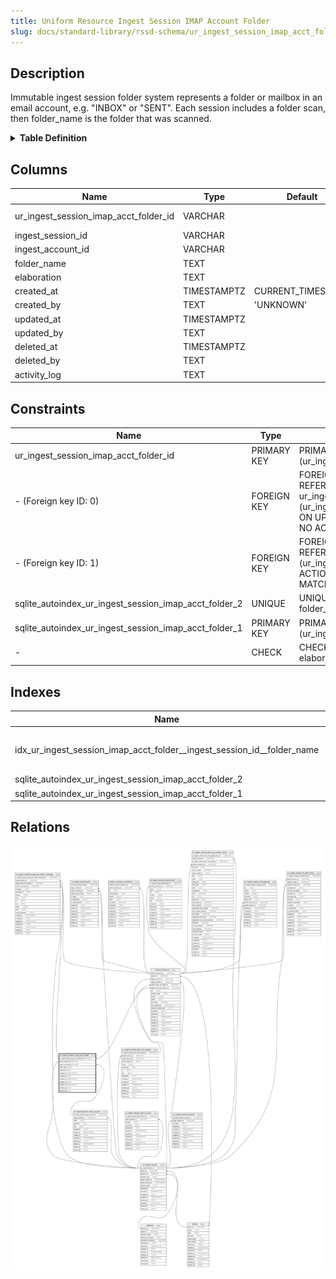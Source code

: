 ```yaml
---
title: Uniform Resource Ingest Session IMAP Account Folder
slug: docs/standard-library/rssd-schema/ur_ingest_session_imap_acct_folder
---
```


## Description

Immutable ingest session folder system represents a folder or mailbox in an
email account, e.g. "INBOX" or "SENT". Each session includes a folder scan, then
folder_name is the folder that was scanned.

<details>
<summary><strong>Table Definition</strong></summary>

```sql
CREATE TABLE "ur_ingest_session_imap_acct_folder" (
    "ur_ingest_session_imap_acct_folder_id" VARCHAR PRIMARY KEY NOT NULL,
    "ingest_session_id" VARCHAR NOT NULL,
    "ingest_account_id" VARCHAR NOT NULL,
    "folder_name" TEXT NOT NULL,
    "elaboration" TEXT CHECK(json_valid(elaboration) OR elaboration IS NULL),
    "created_at" TIMESTAMPTZ DEFAULT CURRENT_TIMESTAMP,
    "created_by" TEXT DEFAULT 'UNKNOWN',
    "updated_at" TIMESTAMPTZ,
    "updated_by" TEXT,
    "deleted_at" TIMESTAMPTZ,
    "deleted_by" TEXT,
    "activity_log" TEXT,
    FOREIGN KEY("ingest_session_id") REFERENCES "ur_ingest_session"("ur_ingest_session_id"),
    FOREIGN KEY("ingest_account_id") REFERENCES "ur_ingest_session_imap_account"("ur_ingest_session_imap_account_id"),
    UNIQUE("ingest_account_id", "folder_name")
)
```

</details>

## Columns

| Name                                  | Type        | Default           | Nullable | Children                                                                                                                                                                                                                | Parents                                                                                                       | Comment                                                 |
| ------------------------------------- | ----------- | ----------------- | -------- | ----------------------------------------------------------------------------------------------------------------------------------------------------------------------------------------------------------------------- | ------------------------------------------------------------------------------------------------------------- | ------------------------------------------------------- |
| ur_ingest_session_imap_acct_folder_id | VARCHAR     |                   | false    | [uniform_resource](/docs/standard-library/rssd-schema/uniform_resource) [ur_ingest_session_imap_acct_folder_message](/docs/standard-library/rssd-schema/ur_ingest_session_imap_acct_folder_message) |                                                                                                               | {"isSqlDomainZodDescrMeta":true,"isVarChar":true}       |
| ingest_session_id                     | VARCHAR     |                   | false    |                                                                                                                                                                                                                         | [ur_ingest_session](/docs/standard-library/rssd-schema/ur_ingest_session)                           | {"isSqlDomainZodDescrMeta":true,"isVarChar":true}       |
| ingest_account_id                     | VARCHAR     |                   | false    |                                                                                                                                                                                                                         | [ur_ingest_session_imap_account](/docs/standard-library/rssd-schema/ur_ingest_session_imap_account) | {"isSqlDomainZodDescrMeta":true,"isVarChar":true}       |
| folder_name                           | TEXT        |                   | false    |                                                                                                                                                                                                                         |                                                                                                               |                                                         |
| elaboration                           | TEXT        |                   | true     |                                                                                                                                                                                                                         |                                                                                                               | {"isSqlDomainZodDescrMeta":true,"isJsonText":true}      |
| created_at                            | TIMESTAMPTZ | CURRENT_TIMESTAMP | true     |                                                                                                                                                                                                                         |                                                                                                               |                                                         |
| created_by                            | TEXT        | 'UNKNOWN'         | true     |                                                                                                                                                                                                                         |                                                                                                               |                                                         |
| updated_at                            | TIMESTAMPTZ |                   | true     |                                                                                                                                                                                                                         |                                                                                                               |                                                         |
| updated_by                            | TEXT        |                   | true     |                                                                                                                                                                                                                         |                                                                                                               |                                                         |
| deleted_at                            | TIMESTAMPTZ |                   | true     |                                                                                                                                                                                                                         |                                                                                                               |                                                         |
| deleted_by                            | TEXT        |                   | true     |                                                                                                                                                                                                                         |                                                                                                               |                                                         |
| activity_log                          | TEXT        |                   | true     |                                                                                                                                                                                                                         |                                                                                                               | {"isSqlDomainZodDescrMeta":true,"isJsonSqlDomain":true} |

## Constraints

| Name                                                  | Type        | Definition                                                                                                                                                       |
| ----------------------------------------------------- | ----------- | ---------------------------------------------------------------------------------------------------------------------------------------------------------------- |
| ur_ingest_session_imap_acct_folder_id                 | PRIMARY KEY | PRIMARY KEY (ur_ingest_session_imap_acct_folder_id)                                                                                                              |
| - (Foreign key ID: 0)                                 | FOREIGN KEY | FOREIGN KEY (ingest_account_id) REFERENCES ur_ingest_session_imap_account (ur_ingest_session_imap_account_id) ON UPDATE NO ACTION ON DELETE NO ACTION MATCH NONE |
| - (Foreign key ID: 1)                                 | FOREIGN KEY | FOREIGN KEY (ingest_session_id) REFERENCES ur_ingest_session (ur_ingest_session_id) ON UPDATE NO ACTION ON DELETE NO ACTION MATCH NONE                           |
| sqlite_autoindex_ur_ingest_session_imap_acct_folder_2 | UNIQUE      | UNIQUE (ingest_account_id, folder_name)                                                                                                                          |
| sqlite_autoindex_ur_ingest_session_imap_acct_folder_1 | PRIMARY KEY | PRIMARY KEY (ur_ingest_session_imap_acct_folder_id)                                                                                                              |
| -                                                     | CHECK       | CHECK(json_valid(elaboration) OR elaboration IS NULL)                                                                                                            |

## Indexes

| Name                                                                   | Definition                                                                                                                                                        |
| ---------------------------------------------------------------------- | ----------------------------------------------------------------------------------------------------------------------------------------------------------------- |
| idx_ur_ingest_session_imap_acct_folder__ingest_session_id__folder_name | CREATE INDEX "idx_ur_ingest_session_imap_acct_folder__ingest_session_id__folder_name" ON "ur_ingest_session_imap_acct_folder"("ingest_session_id", "folder_name") |
| sqlite_autoindex_ur_ingest_session_imap_acct_folder_2                  | UNIQUE (ingest_account_id, folder_name)                                                                                                                           |
| sqlite_autoindex_ur_ingest_session_imap_acct_folder_1                  | PRIMARY KEY (ur_ingest_session_imap_acct_folder_id)                                                                                                               |

## Relations

![er](../../../../assets/images/content/docs/standard-library/rssd-schema/ur_ingest_session_imap_acct_folder.svg)
